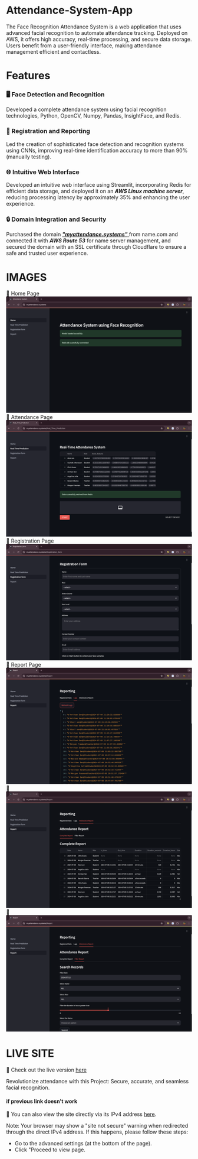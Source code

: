 # Attendance-System-App

The Face Recognition Attendance System is a web application that uses advanced facial recognition to automate attendance tracking. Deployed on AWS, it offers high accuracy, real-time processing, and secure data storage. Users benefit from a user-friendly interface, making attendance management efficient and contactless.

# Features
### 🖥️ Face Detection and Recognition
Developed a complete attendance system using facial recognition technologies, Python, OpenCV, Numpy, Pandas, InsightFace, and Redis.

### 📝 Registration and Reporting
Led the creation of sophisticated face detection and recognition systems using CNNs, improving real-time identification accuracy to more than 90% (manually testing).

### 🌐 Intuitive Web Interface
Developed an intuitive web interface using Streamlit, incorporating Redis for efficient data storage, and deployed it on an ***AWS Linux machine server***, reducing processing latency by approximately 35% and enhancing the user experience.

### 🔒 Domain Integration and Security 
Purchased the domain <a href="https://myattendance.systems/" target="_blank"> ***"myattendance.systems"*** </a> from name.com and connected it with ***AWS Route 53*** for name server management, and secured the domain with an SSL certificate through Cloudflare to ensure a safe and trusted user experience.


# IMAGES
📸  Home Page ![img-1](./Screenshots/image-1.png)
📸  Attendance Page  ![img-2](./Screenshots/image-2.png)
📸  Registration Page ![img-3](./Screenshots/image-3.png)
📸  Report Page![img-4](./Screenshots/image-4.png)
📸 ![img-5](./Screenshots/image-5.png)
📸 ![img-6](./Screenshots/image-6.png)


# LIVE SITE
🔗 Check out the live version <a href="https://myattendance.systems/" target="_blank">here</a>

Revolutionize attendance with this Project: Secure, accurate, and seamless facial recognition.

#### if previous link doesn't work
🔗 You can also view the site directly via its IPv4 address <a href="https://16.171.29.142/" target="_blank">here</a>.

Note: Your browser may show a "site not secure" warning when redirected through the direct IPv4 address. If this happens, please follow these steps:

* Go to the advanced settings (at the bottom of the page).
* Click "Proceed to view page.
  
